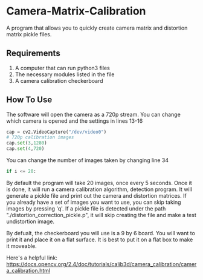 # Camera-Matrix-Calibration
A program that allows you to quickly create camera matrix and distortion matrix pickle files.
## Requirements
1. A computer that can run python3 files
2. The necessary modules listed in the file
3. A camera calibration checkerboard
## How To Use
The software will open the camera as a 720p stream. You can change which camera is opened and the settings in lines 13-16
```python
cap = cv2.VideoCapture("/dev/video0")
# 720p calibration images
cap.set(3,1280)
cap.set(4,720)
```
You can change the number of images taken by changing line 34
```python
if i <= 20:
```
By default the program will take 20 images, once every 5 seconds. Once it is done, it will run a camera calibration algorithm, detection program. It will generate a pickle file and print out the camera and distortion matrices. If you already have a set of images you want to use, you can skip taking images by pressing 'q'. If a pickle file is detected under the path "./distortion_correction_pickle.p", it will skip creating the file and make a test undistortion image.

By defualt, the checkerboard you will use is a 9 by 6 board. You will want to print it and place it on a flat surface. It is best to put it on a flat box to make it moveable.

Here's a helpful link:
https://docs.opencv.org/2.4/doc/tutorials/calib3d/camera_calibration/camera_calibration.html
